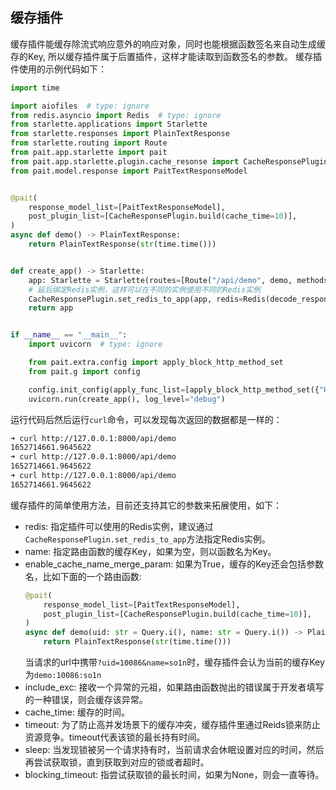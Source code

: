 ## 缓存插件
缓存插件能缓存除流式响应意外的响应对象，同时也能根据函数签名来自动生成缓存的Key, 所以缓存插件属于后置插件，这样才能读取到函数签名的参数。 
缓存插件使用的示例代码如下：
```Python
import time

import aiofiles  # type: ignore
from redis.asyncio import Redis  # type: ignore
from starlette.applications import Starlette
from starlette.responses import PlainTextResponse
from starlette.routing import Route
from pait.app.starlette import pait
from pait.app.starlette.plugin.cache_resonse import CacheResponsePlugin
from pait.model.response import PaitTextResponseModel


@pait(
    response_model_list=[PaitTextResponseModel],
    post_plugin_list=[CacheResponsePlugin.build(cache_time=10)],
)
async def demo() -> PlainTextResponse:
    return PlainTextResponse(str(time.time()))


def create_app() -> Starlette:
    app: Starlette = Starlette(routes=[Route("/api/demo", demo, methods=["GET"])])
    # 延后绑定Redis实例，这样可以在不同的实例使用不同的Redis实例
    CacheResponsePlugin.set_redis_to_app(app, redis=Redis(decode_responses=True))
    return app


if __name__ == "__main__":
    import uvicorn  # type: ignore

    from pait.extra.config import apply_block_http_method_set
    from pait.g import config

    config.init_config(apply_func_list=[apply_block_http_method_set({"HEAD", "OPTIONS"})])
    uvicorn.run(create_app(), log_level="debug")
```
运行代码后然后运行`curl`命令，可以发现每次返回的数据都是一样的：
```bash
➜ curl http://127.0.0.1:8000/api/demo
1652714661.9645622
➜ curl http://127.0.0.1:8000/api/demo
1652714661.9645622 
➜ curl http://127.0.0.1:8000/api/demo
1652714661.9645622  
```


缓存插件的简单使用方法，目前还支持其它的参数来拓展使用，如下：

- redis: 指定插件可以使用的Redis实例，建议通过`CacheResponsePlugin.set_redis_to_app`方法指定Redis实例。
- name: 指定路由函数的缓存Key，如果为空，则以函数名为Key。
- enable_cache_name_merge_param: 如果为True，缓存的Key还会包括参数名，比如下面的一个路由函数:
    ```Python
    @pait(
        response_model_list=[PaitTextResponseModel],
        post_plugin_list=[CacheResponsePlugin.build(cache_time=10)],
    )
    async def demo(uid: str = Query.i(), name: str = Query.i()) -> PlainTextResponse:
        return PlainTextResponse(str(time.time()))
    ```
    当请求的url中携带`?uid=10086&name=so1n`时，缓存插件会认为当前的缓存Key为`demo:10086:so1n`
- include_exc: 接收一个异常的元祖，如果路由函数抛出的错误属于开发者填写的一种错误，则会缓存该异常。
- cache_time: 缓存的时间。
- timeout: 为了防止高并发场景下的缓存冲突，缓存插件里通过Reids锁来防止资源竞争。timeout代表该锁的最长持有时间。
- sleep: 当发现锁被另一个请求持有时，当前请求会休眠设置对应的时间，然后再尝试获取锁，直到获取到对应的锁或者超时。
- blocking_timeout: 指尝试获取锁的最长时间，如果为None，则会一直等待。
